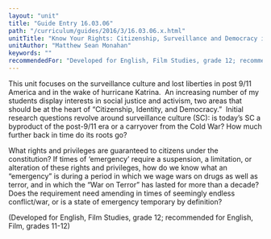 ```yaml
---
layout: "unit"
title: "Guide Entry 16.03.06"
path: "/curriculum/guides/2016/3/16.03.06.x.html"
unitTitle: "Know Your Rights: Citizenship, Surveillance and Democracy in Post 9/11 America"
unitAuthor: "Matthew Sean Monahan"
keywords: ""
recommendedFor: "Developed for English, Film Studies, grade 12; recommended for English, Film, grades 11-12"
---
```

<main>
 <p>
  This unit focuses on the surveillance culture and lost liberties in post 9/11 America and in the wake of hurricane Katrina.  An increasing number of my students display interests in social justice and activism, two areas that should be at the heart of “Citizenship, Identity, and Democracy.”  Initial research questions revolve around surveillance culture (SC): is today’s SC a byproduct of the post-9/11 era or a carryover from the Cold War? How much further back in time do its roots go?
 </p>
 <p>
  What rights and privileges are guaranteed to citizens under the constitution? If times of ‘emergency’ require a suspension, a limitation, or alteration of these rights and privileges, how do we know what an “emergency” is during a period in which we wage wars on drugs as well as terror, and in which the “War on Terror” has lasted for more than a decade? Does the requirement need amending in times of seemingly endless conflict/war, or is a state of emergency temporary by definition?
 </p>
 <p>
  (Developed for English, Film Studies, grade 12; recommended for English, Film, grades 11-12)
 </p>
</main>